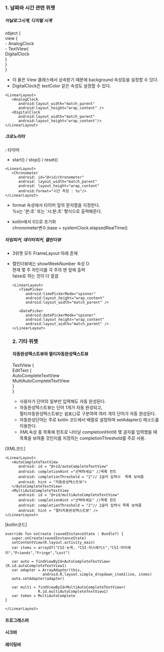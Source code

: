 ### 1. 날짜와 시간 관련 위젯  

##### 아날로그시계, 디지털 시계  
object {  
    view {  
        - AnalogClock  
        - TextView{  
            DigitalClock  
        }  
    }  
}  


- 이 둘은 View 클래스에서 상속받기 때문에 background 속성등을 설정할 수 있다.  
- DigitalClock은 textColor 같은 속성도 설정할 수 있다.  

```
<LinearLayout>
   <AnalogClock
      android:layout_width="match_parent"
      android:layout_height="wrap_content" />
   <DigitalClock
      android:layout_width="match_parent"
      android:layout_height="wrap_content"/>
</LinearLayout>
```

##### 크로노미터  
: 타이머  
- start() / stop() / reset()  

```
<LinearLayout>
   <Chronometer
      android: id="@+id/chronometer"
      android: layout_width="match_parent"
      android: layout_height="wrap_content"
      android:format="시간 측정 : %s"/>
</LinearLayout>
```

- format 속성에서 타이머 앞의 문자열을 지정한다.  
  %s는 '분:초' 또는 '시:분:초' 형식으로 출력해준다.  

- kotlin에서 0으로 초기화  
  chronometer변수.base = systemClock.elapsedRealTime()   


##### 타임피커, 데이터피커, 캘린더뷰  
- 3위젯 모두 FrameLayout 아래 존재   
- 캘린더뷰에는 showWeekNumber 속성 O  
  현재 몇 주 차인지를 각 주의 맨 앞에 출력  
  false로 하는 것이 더 깔끔  
  ```
  <LinearLayout>
     <TimePicker
        android:timePickerMode="spinner"
        android:layout_height="wrap_content"
        android:layout_width="match_parent" />

     <DatePicker
        android:datePickerMode="spinner"
        android:layout_height="wrap_content"
        android:layout_width="match_parent" />
  </LinearLayout>
  ```
  
  ### 2. 기타 위젯  
  #### 자동완성텍스트뷰와 멀티자동완성텍스트뷰  
  TextView {  
   EditText {  
      AutoCompleteTextView  
      MultiAutoCompleteTextView  
   }  
  }  

  - 사용자가 단어의 일부만 입력해도 자동 완성된다.  
  - 자동완성텍스트뷰는 단어 1개가 자동 완성되고,  
    멀티자동완성텍스트뷰는 쉼표(,)로 구분하여 여러 개의 단어가 자동 완성된다.  
  - 자동완성단어는 주로 kotlin 코드에서 배열로 설정하며 setAdapter() 메소드를 이용한다.  
  - XML속성 중 목록에 힌트로 나타날 completionHint와 몇 글자를 입력했을 때 목록을 보여줄 것인지를 지정하는 completionThreshold를 주로 사용.  

[XML코드]  
  ```
  <LinearLayout>
     <AutoCompleteTextView
        android: id = "@+id/autoCompleteTextView"
        android: completionHint ="선택하세요" //목록 힌트
        android: completionThreshold = "2"// 2글자 입력시  목록 보여줌
        android: hint = "자동완성텍스트뷰">
     </AutoCompleteTextView>
     <MultiAutoCompleteTextView
        android: id = "@+id/multiAutoCompleteTextView"
        android: completionHint ="선택하세요" //목록 힌트
        android: completionThreshold = "2"// 2글자 입력시 목록 보여줌
        android: hint = "멀티자동완성텍스트뷰" />
  </LinearLayout>
  ```

[kotlin코드]  
```
override fun onCreate (savedInstanceState : Bundle?) {
   super.onCreate(savedInstanceState)  
   setContentView(R.layout.activity_main)  
   var items = arrayOf("CSI-뉴욕, "CSI-라스베가스","CSI-마이애미","Friends","Fringe","Lost")

   var auto = findViewById<AutoCompleteTextView>(R.id.autoCompleteTextView1)
   var adapter = ArrayAdapter(this,
                 android.R.layout.simple_dropdown_item1line, items)
   auto.setAdapter(adapter)

   var multi = findViewById<MultiAutoCompleteTextView>(
               R.id.multiAutoCompleteTextView1)
   var token = MultiAutoComplete
}

</LinearLayout>

```
#### 프로그레스바  

#### 시크바  

#### 레이팅바  